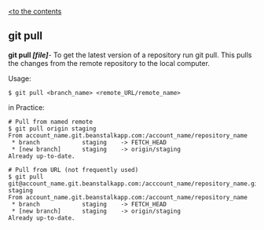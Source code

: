 [<to the contents](./readme.md)

## git pull

**git pull *[file]***- To get the latest version of a repository run git pull. This pulls the changes from the remote repository to the local computer.

Usage:

```bash=
$ git pull <branch_name> <remote_URL/remote_name>
```
in Practice:

```bash=
# Pull from named remote
$ git pull origin staging
From account_name.git.beanstalkapp.com:/account_name/repository_name
 * branch            staging    -> FETCH_HEAD
 * [new branch]      staging    -> origin/staging
Already up-to-date.

# Pull from URL (not frequently used)
$ git pull git@account_name.git.beanstalkapp.com:/acccount_name/repository_name.git staging
From account_name.git.beanstalkapp.com:/account_name/repository_name
 * branch            staging    -> FETCH_HEAD
 * [new branch]      staging    -> origin/staging
Already up-to-date.
```